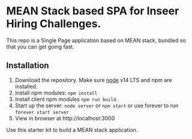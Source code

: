 # MEAN Stack based SPA for Inseer Hiring Challenges.

This repo is a Single Page application based on MEAN stack, bundled so that you can get going fast.
## Installation
1. Download the repository. Make sure [node](https://nodejs.org/en/download/) v14 LTS and npm are installed.
2. Install npm modules: `npm install`
3. Install client npm modules `npm run build`.
4. Start up the server: `node server` or `npm start` or use forever to run `forever start server`
5. View in browser at http://localhost:3000

Use this starter kit to build a MEAN stack application.
